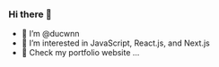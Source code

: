### Hi there 👋
- 👀 I’m @ducwnn
- 🌱 I’m interested in JavaScript, React.js, and Next.js
- 📘 Check my portfolio website ...
<!--
**ducwnn/ducwnn** is a ✨ _special_ ✨ repository because its `README.md` (this file) appears on your GitHub profile.
-->
